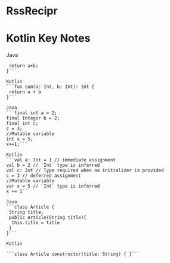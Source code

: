 # RssRecipr


# Kotlin Key Notes

Java
```public int sum(int a, int b){
 return a+b;
}```

Kotlin
```fun sum(a: Int, b: Int): Int {
 return a + b
}```

Java
```final int a = 2;
final Integer b = 2;
final int c;
c = 3;
//Mutable variable
int x = 5;
x+=1;```

Kotlin
```val a: Int = 1 // immediate assignment
val b = 2 // `Int` type is inferred
val c: Int // Type required when no initializer is provided
c = 3 // deferred assignment
//Mutable variable
var x = 5 // `Int` type is inferred
x += 1```

Java
```class Article {
 String title;
 public Article(String title){
  this.title = title
 }
}```

Kotlin

```class Article constructor(title: String) { }```



